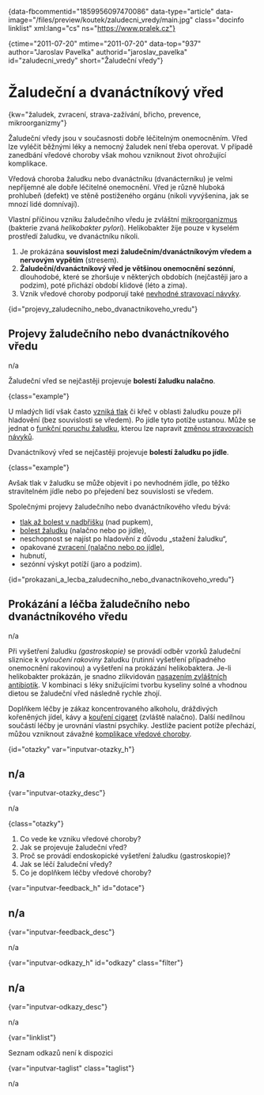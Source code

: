 
{data-fbcommentid="1859956097470086" data-type="article" data-image="/files/preview/koutek/zaludecni_vredy/main.jpg" class="docinfo linklist" xml:lang="cs" ns="https://www.pralek.cz"}

{ctime="2011-07-20" mtime="2011-07-20" data-top="937" author="Jaroslav Pavelka" authorid="jaroslav\_pavelka" id="zaludecni\_vredy" short="Žaludeční vředy"}

# Žaludeční a dvanáctníkový vřed

<!-- generated attribute kw by user_updatekw.sh on 2020-08-04, do not edit -->

{kw="žaludek, zvracení, strava-zažívání, břicho, prevence, mikroorganizmy"}

Žaludeční vředy jsou v současnosti dobře léčitelným onemocněním. Vřed lze vyléčit běžnými léky a nemocný žaludek není třeba operovat. V případě zanedbání vředové choroby však mohou vzniknout život ohrožující komplikace.

Vředová choroba žaludku nebo dvanáctníku (dvanácterníku) je velmi nepříjemné ale dobře léčitelné onemocnění. Vřed je různě hluboká prohlubeň (defekt) ve stěně postiženého orgánu (nikoli vyvýšenina, jak se mnozí lidé domnívají).

Vlastní příčinou vzniku žaludečního vředu je zvláštní [mikroorganizmus][1] (bakterie zvaná _helikobakter pylori_). Helikobakter žije pouze v kyselém prostředí žaludku, ve dvanáctníku nikoli.

  1. Je prokázána **souvislost mezi žaludečním/dvanáctníkovým vředem a nervovým vypětím** (stresem).
  2. **Žaludeční/dvanáctníkový vřed je většinou onemocnění sezónní**, dlouhodobé, které se zhoršuje v některých obdobích (nejčastěji jaro a podzim), poté přichází období klidové (léto a zima).
  3. Vznik vředové choroby podporují také [nevhodné stravovací návyky][2].

{id="projevy\_zaludecniho\_nebo\_dvanactnikoveho\_vredu"}

## Projevy žaludečního nebo dvanáctníkového vředu

n/a

Žaludeční vřed se nejčastěji projevuje **bolestí žaludku nalačno**.

{class="example"}

U mladých lidí však často [vzniká tlak][3] či křeč v oblasti žaludku pouze při hladovění (bez souvislosti se vředem). Po jídle tyto potíže ustanou. Může se jednat o [funkční poruchu žaludku][4], kterou lze napravit [změnou stravovacích návyků][2].

Dvanáctníkový vřed se nejčastěji projevuje **bolestí žaludku po jídle**.

{class="example"}

Avšak tlak v žaludku se může objevit i po nevhodném jídle, po těžko stravitelném jídle nebo po přejedení bez souvislosti se vředem.

Společnými projevy žaludečního nebo dvanáctníkového vředu bývá:

  * [tlak až bolest v nadbřišku][5] (nad pupkem),
  * [bolest žaludku][6] (nalačno nebo po jídle),
  * neschopnost se najíst po hladovění z důvodu „stažení žaludku“,
  * opakované [zvracení (nalačno nebo po jídle)][7],
  * hubnutí,
  * sezónní výskyt potíží (jaro a podzim).

{id="prokazani\_a\_lecba\_zaludecniho\_nebo\_dvanactnikoveho\_vredu"}

## Prokázání a léčba žaludečního nebo dvanáctníkového vředu

n/a

Při vyšetření žaludku _(gastroskopie)_ se provádí odběr vzorků žaludeční sliznice k _vyloučení rakoviny_ žaludku (rutinní vyšetření případného onemocnění rakovinou) a vyšetření na prokázání helikobaktera. Je-li helikobakter prokázán, je snadno zlikvidován [nasazením zvláštních antibiotik][8]. V kombinaci s léky snižujícími tvorbu kyseliny solné a vhodnou dietou se žaludeční vřed následně rychle zhojí.

Doplňkem léčby je zákaz koncentrovaného alkoholu, dráždivých kořeněných jídel, kávy a [kouření cigaret][9] (zvláště nalačno). Další nedílnou součástí léčby je urovnání vlastní psychiky. Jestliže pacient potíže přechází, můžou vzniknout závažné [komplikace vředové choroby][10].

{id="otazky" var="inputvar-otazky_h"}

## n/a

{var="inputvar-otazky_desc"}

n/a

{class="otazky"}

  1. Co vede ke vzniku vředové choroby?
  2. Jak se projevuje žaludeční vřed?
  3. Proč se provádí endoskopické vyšetření žaludku (gastroskopie)?
  4. Jak se léčí žaludeční vředy?
  5. Co je doplňkem léčby vředové choroby?

{var="inputvar-feedback_h" id="dotace"}

## n/a

{var="inputvar-feedback_desc"}

n/a

{var="inputvar-odkazy_h" id="odkazy" class="filter"}

## n/a

{var="inputvar-odkazy_desc"}

n/a

{var="linklist"}

Seznam odkazů není k dispozici

{var="inputvar-taglist" class="taglist"}

n/a

 [1]: bakterie
 [2]: stravovaci_navyky
 [3]: tlak_zaludku
 [4]: funkcni_poruchy_traveni
 [5]: slepak
 [6]: zanet_slinivky
 [7]: bolest_zaludku
 [8]: antibiotika
 [9]: koureni_cigaret
 [10]: komplikace_vredu

